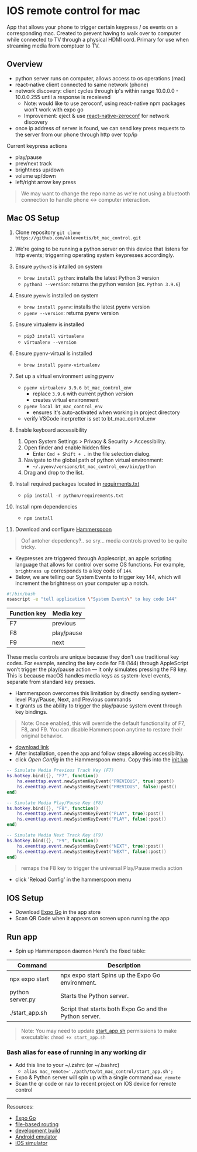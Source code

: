 # IOS remote control for mac
App that allows your phone to trigger certain keypress / os events on a corresponding mac. Created to prevent having to walk over to computer while connected to TV through a physical HDMI cord. Primary for use when streaming media from comptuer to TV. 

## Overview
- python server runs on computer, allows access to os operations (mac)
- react-native client connected to same network (phone)
- network discovery: client cycles through ip's within range 10.0.0.0 - 10.0.0.255 until a response is receieved 
   - Note: would like to use zeroconf, using react-native npm packages won't work with expo go
   - Improvement: eject & use [react-native-zeroconf](https://www.npmjs.com/package/react-native-zeroconf) for network discovery
- once ip address of server is found, we can send key press requests to the server from our phone through http over tcp/ip

Current keypress actions
- play/pause
- prev/next track
- brightness up/down
- volume up/down
- left/right arrow key press

> We may want to change the repo name as we're not using a bluetooth connection to handle phone <-> computer interaction. 

## Mac OS Setup
1. Clone repository `git clone https://github.com/akleventis/bt_mac_control.git`

1. We're going to be running a python server on this device that listens for http events; triggerring operating system keypresses accordingly. 

1. Ensure `python3` is intalled on system 
   - `brew install python`: installs the latest Python 3 version
   - `python3 --version`: returns the python version (ex. `Python 3.9.6`)

1. Ensure `pyenv`is installed on system
   - `brew install pyenv`: installs the latest pyenv version
   - `pyenv --version`: returns pyenv version

1. Ensure virtualenv is installed
   - `pip3 install virtualenv`
   - `virtualenv --version`

1. Ensure pyenv-virtual is installed
   - `brew install pyenv-virtualenv`

1. Set up a virtual environment using pyenv 
   - `pyenv virtualenv 3.9.6 bt_mac_control_env`
     - replace `3.9.6` with current python version
     - creates virtual environment
   - `pyenv local bt_mac_control_env`
     - ensures it's auto-activated when working in project directory
   - verify VSCode inerpretter is set to bt_mac_control_env

1. Enable keyboard accessibility
   1.	Open System Settings > Privacy & Security > Accessibility.
   1. Open finder and enable hidden files
      - Enter `Cmd + Shift + .` in the file selection dialog.
   1. Navigate to the global path of python virtual environment:
      - `~/.pyenv/versions/bt_mac_control_env/bin/python`
   1.	Drag and drop to the list.

1. Install required packages located in [requirments.txt](./python/requirements.txt)
   - `pip install -r python/requirements.txt`

1. Install npm dependencies
   -  `npm install`
   

1. Download and configure [Hammerspoon](https://www.hammerspoon.org/)
> Oof antoher depedency?.. so sry... media controls proved to be quite tricky.

- Keypresses are triggered through Applescript, an apple scripting language that allows for control over some OS functions. For example, `brightness up` corresponds to a key code of `144`.
- Below, we are telling our System Events to trigger key 144, which will increment the brightness on your computer up a notch. 

```bash
#!/bin/bash
osascript -e "tell application \"System Events\" to key code 144"
```

|Function key|Media key|
-|-
|F7|previous|
|F8|play/pause|
|F9|next|

These media controls are unique because they don’t use traditional key codes. For example, sending the key code for F8 (144) through AppleScript won’t trigger the play/pause action — it only simulates pressing the F8 key. This is because macOS handles media keys as system-level events, separate from standard key presses. 
  - Hammerspoon overcomes this limitation by directly sending system-level Play/Pause, Next, and Previous commands
  - It grants us the ability to trigger the play/pause system event through key bindings.


> Note: Once enabled, this will override the default functionality of F7, F8, and F9. You can disable Hammerspoon anytime to restore their original behavior.

- [download link](https://github.com/Hammerspoon/hammerspoon/releases/tag/1.0.0)
- After installation, open the app and follow steps allowing accessibility.
- click *Open Config* in the Hammerspoon menu. Copy this into the [init.lua](./init.lua)
```lua
-- Simulate Media Previous Track Key (F7)
hs.hotkey.bind({}, "F7", function()
    hs.eventtap.event.newSystemKeyEvent("PREVIOUS", true):post()
    hs.eventtap.event.newSystemKeyEvent("PREVIOUS", false):post()
end)

-- Simulate Media Play/Pause Key (F8)
hs.hotkey.bind({}, "F8", function()
    hs.eventtap.event.newSystemKeyEvent("PLAY", true):post()
    hs.eventtap.event.newSystemKeyEvent("PLAY", false):post()
end)

-- Simulate Media Next Track Key (F9)
hs.hotkey.bind({}, "F9", function()
    hs.eventtap.event.newSystemKeyEvent("NEXT", true):post()
    hs.eventtap.event.newSystemKeyEvent("NEXT", false):post()
end)
```
> remaps the F8 key to trigger the universal Play/Pause media action

- click 'Reload Config' in the hammerspoon menu

## IOS Setup
- Download [Expo Go](https://expo.dev/go) in the app store 
- Scan QR Code when it appears on screen upon running the app

## Run app
- Spin up Hammerspoon daemon
Here’s the fixed table:

| Command  | Description |
| -------- | ----------- |
| npx expo start | npx expo start	Spins up the Expo Go environment. |
| python server.py | Starts the Python server. |
| ./start_app.sh | Script that starts both Expo Go and the Python server. |

> Note: You may need to update [start_app.sh](start_app.sh) permissions to make executable: `chmod +x start_app.sh`

### Bash alias for ease of running in any working dir 
- Add this line to your ~/.zshrc (or ~/.bashrc)
  - `alias mac_remote='./path/to/bt_mac_control/start_app.sh';`
- Expo & Python server will spin up with a single command `mac_remote`
- Scan the qr code or nav to recent project on IOS device for remote control

---

Resources:
- [Expo Go](https://expo.dev/go)
- [file-based routing](https://docs.expo.dev/router/introduction)
- [development build](https://docs.expo.dev/develop/development-builds/introduction/)
- [Android emulator](https://docs.expo.dev/workflow/android-studio-emulator/)
- [iOS simulator](https://docs.expo.dev/workflow/ios-simulator/)
